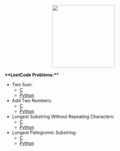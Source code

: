 <p align="center">
  <img width="200" height="200" src="http://upload.wikimedia.org/wikipedia/commons/thumb/9/91/Octicons-mark-github.svg/500px-Octicons-mark-github.svg.png">
</p>

<b align="center">
    **LeetCode Problems:**
</b>

- Two Sum: 
    - [C](https://github.com/milostiv/Algorithms/tree/master/leetCode/c/p1_TwoSum/lc1.c) 
    - [Python](https://github.com/milostiv/Algorithms/tree/master/leetCode/python/p1_TwoSum/lc1.py)
- Add Two Numbers: 
    - [C](https://github.com/milostiv/Algorithms/blob/master/leetCode/c/p2_AddTwoNumbers/lc2.c) 
    - [Python](https://github.com/milostiv/Algorithms/blob/master/leetCode/python/p2_AddTwoNumbers/lc2.py)
- Longest Substring Without Repeating Characters:
    - [C](https://github.com/milostiv/Algorithms/blob/master/leetCode/c/p3_LongestSubstringWithoutRepeatingCharacters/lc3.c) 
    - [Python](https://github.com/milostiv/Algorithms/blob/master/leetCode/python/p3_LongestSubstringWithoutRepeatingCharacters/lc3.py)
- Longest Palingromic Substring:
    - [C](https://github.com/milostiv/Algorithms/blob/master/leetCode/c/p5_LongestPalindromicSubstring/lc5.c)
    - [Python](https://github.com/milostiv/Algorithms/blob/master/leetCode/python/p5_LongestPalindromicSubstring/lc5.py)
